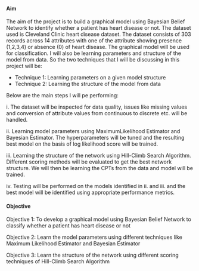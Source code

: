 #### Aim
The aim of the project is to build a graphical model using Bayesian Belief Network to identify whether a patient has heart disease or not. The dataset used is Cleveland Clinic heart disease dataset. The dataset consists of 303 records across 14 attributes with one of the attribute showing presence (1,2,3,4) or absence (0) of heart disease. The graphical model will be used for classification. I will also be learning parameters and structure of the model from data. So the two techniques that I will be discussing in this project will be:

- Technique 1: Learning parameters on a given model structure
- Technique 2: Learning the structure of the model from data
 
Below are the main steps I will pe performing:

i. The dataset will be inspected for data quality, issues like missing values and conversion of attribute values from continuous to discrete etc. will be handled.

ii. Learning model parameters using MaximumLikelihood Estimator and Bayesian Estimator. The hyperparameters will be tuned and the resulting best model on the basis of log likelihood score will be trained.

iii. Learning the structure of the network using Hill-Climb Search Algorithm. Different scoring methods will be evaluated to get the best network structure. We will then be learning the CPTs from the data and model will be trained.

iv. Testing will be performed on the models identified in ii. and iii. and the best model will be identified using appropriate performance metrics.

#### Objective
Objective 1: To develop a graphical model using Bayesian Belief Network to classify whether a patient has heart disease or not

Objective 2: Learn the model parameters using different techniques like Maximum Likelihood Estimator and Bayesian Estimator

Objective 3: Learn the structure of the network using different scoring techniques of Hill-Climb Search Algorithm

